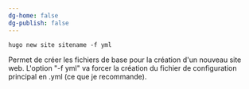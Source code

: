 ```yaml
---
dg-home: false
dg-publish: false
---
```


````
hugo new site sitename -f yml
````

Permet de créer les fichiers de base pour la création d'un nouveau site web. L'option "-f yml" va forcer la création du fichier de configuration principal en .yml (ce que je recommande).

